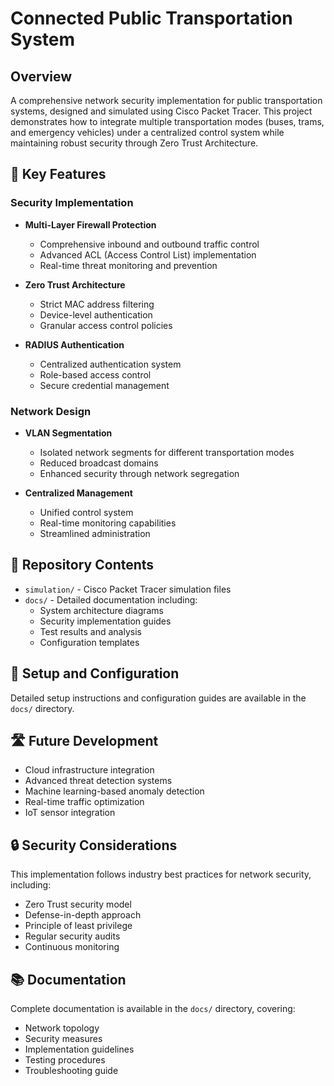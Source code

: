 # Connected Public Transportation System

## Overview
A comprehensive network security implementation for public transportation systems, designed and simulated using Cisco Packet Tracer. This project demonstrates how to integrate multiple transportation modes (buses, trams, and emergency vehicles) under a centralized control system while maintaining robust security through Zero Trust Architecture.

## 🚀 Key Features

### Security Implementation
- **Multi-Layer Firewall Protection**
  - Comprehensive inbound and outbound traffic control
  - Advanced ACL (Access Control List) implementation
  - Real-time threat monitoring and prevention

- **Zero Trust Architecture**
  - Strict MAC address filtering
  - Device-level authentication
  - Granular access control policies

- **RADIUS Authentication**
  - Centralized authentication system
  - Role-based access control
  - Secure credential management

### Network Design
- **VLAN Segmentation**
  - Isolated network segments for different transportation modes
  - Reduced broadcast domains
  - Enhanced security through network segregation

- **Centralized Management**
  - Unified control system
  - Real-time monitoring capabilities
  - Streamlined administration

## 📁 Repository Contents
- `simulation/` - Cisco Packet Tracer simulation files
- `docs/` - Detailed documentation including:
  - System architecture diagrams
  - Security implementation guides
  - Test results and analysis
  - Configuration templates

## 🔧 Setup and Configuration
Detailed setup instructions and configuration guides are available in the `docs/` directory.

## 🛣️ Future Development
- Cloud infrastructure integration
- Advanced threat detection systems
- Machine learning-based anomaly detection
- Real-time traffic optimization
- IoT sensor integration

## 🔒 Security Considerations
This implementation follows industry best practices for network security, including:
- Zero Trust security model
- Defense-in-depth approach
- Principle of least privilege
- Regular security audits
- Continuous monitoring

## 📚 Documentation
Complete documentation is available in the `docs/` directory, covering:
- Network topology
- Security measures
- Implementation guidelines
- Testing procedures
- Troubleshooting guide
